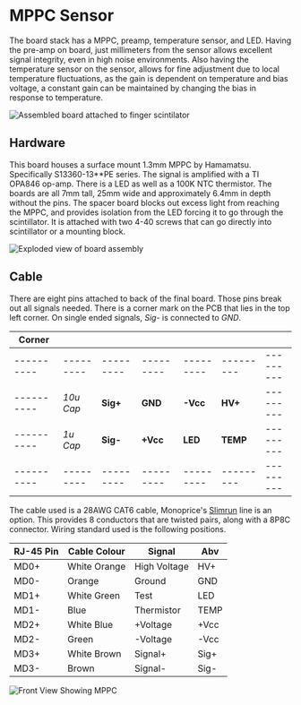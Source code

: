 # MPPC Sensor
The board stack has a MPPC, preamp, temperature sensor, and LED. Having the pre-amp on board, just millimeters from the sensor allows excellent signal integrity, even in high noise environments. Also having the temperature sensor on the sensor, allows for fine adjustment due to local temperature fluctuations, as the gain is dependent on temperature and bias voltage, a constant gain can be maintained by changing the bias in response to temperature.

![][mountedBoard]

## Hardware
This board houses a surface mount 1.3mm MPPC by Hamamatsu. Specifically S13360-13**PE series. The signal is amplified with a TI OPA846 op-amp. There is a LED as well as a 100K NTC thermistor. The boards are all 7mm tall, 25mm wide and approximately 6.4mm in depth without the pins. The spacer board blocks out excess light from reaching the MPPC, and provides isolation from the LED forcing it to go through the scintillator. It is attached with two 4-40 screws that can go directly into scintillator or a mounting block. 

![][explodedView]


## Cable
There are eight pins attached to back of the final board. Those pins break out all signals needed. There is a corner mark on the PCB that lies in the top left corner. On single ended signals, *Sig-* is connected to *GND*.

| Corner     |           |           |           |           |           |           |
| ---------- | --------- | --------- | --------- | --------- | --------- | --------- |
| ---------- | --------- | --------- | --------- | --------- | --------- | --------- |
| ---------- | *10u Cap* | **Sig+**  | **GND**   | **-Vcc**  | **HV+**   | --------- |
| ---------- | *1u Cap*  | **Sig-**  | **+Vcc**  | **LED**   | **TEMP**  | --------- |
| ---------- | --------- | --------- | --------- | --------- | --------- | --------- |

The cable used is a 28AWG CAT6 cable, Monoprice's [Slimrun](http://www.monoprice.com/product?p_id=14812) line is an option. This provides 8 conductors that are twisted pairs, along with a 8P8C connector. Wiring standard used is the following positions.

|RJ-45 Pin     | Cable Colour | Signal        | Abv  |
| ------------ | ------------ | ------------- | ---- |
| MD0+         | White Orange | High Voltage  | HV+  |
| MD0-         | Orange       | Ground        | GND  |
| MD1+         | White Green  | Test          | LED  |
| MD1-         | Blue         | Thermistor    | TEMP |
| MD2+         | White Blue   | +Voltage      | +Vcc |
| MD2-         | Green        | -Voltage      | -Vcc |
| MD3+         | White Brown  | Signal+       | Sig+ |
| MD3-         | Brown        | Signal-       | Sig- |

![][mppcSesnorFront]

[explodedView]: cad/renderings/explodedView.png "Exploded view of board assembly"
[mppcSesnorFront]: cad/renderings/mppcSesnorFront.png "Front View Showing MPPC"
[mountedBoard]: cad/renderings/mountedBoard.jpg "Assembled board attached to finger scintilator"
